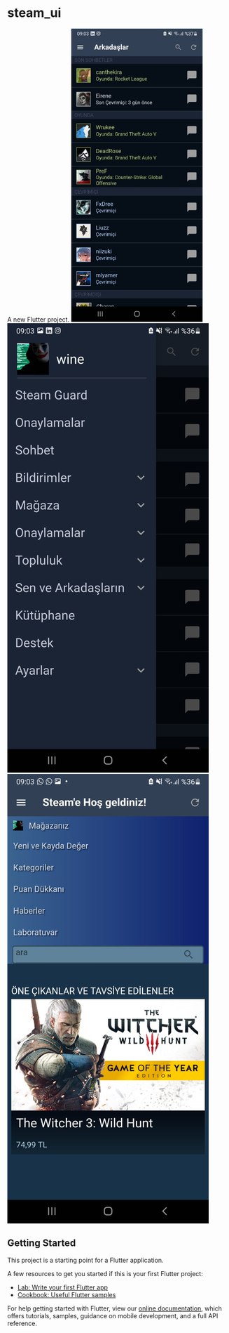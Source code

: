 # steam_ui

A new Flutter project.
<img style="width:300px" src="https://raw.githubusercontent.com/utkayfirat/Flutter-Steam-UI-Clone/main/showcase/demo3.jpeg">
<img src="https://raw.githubusercontent.com/utkayfirat/Flutter-Steam-UI-Clone/main/showcase/demo2.jpeg">
<img src="https://raw.githubusercontent.com/utkayfirat/Flutter-Steam-UI-Clone/main/showcase/demo1.jpeg">

## Getting Started

This project is a starting point for a Flutter application.

A few resources to get you started if this is your first Flutter project:

- [Lab: Write your first Flutter app](https://flutter.dev/docs/get-started/codelab)
- [Cookbook: Useful Flutter samples](https://flutter.dev/docs/cookbook)

For help getting started with Flutter, view our
[online documentation](https://flutter.dev/docs), which offers tutorials,
samples, guidance on mobile development, and a full API reference.
